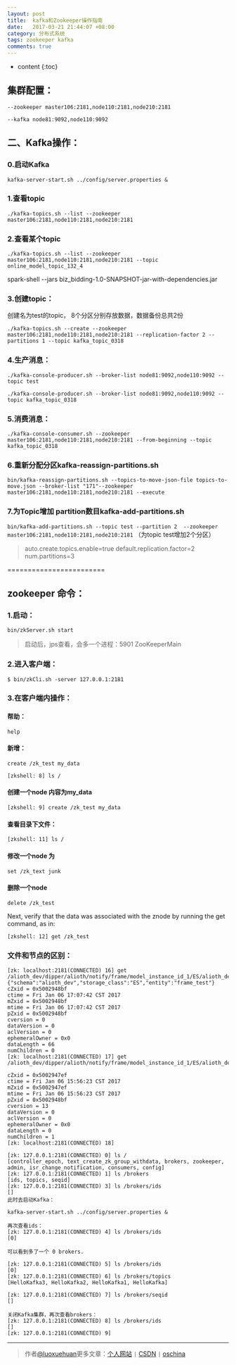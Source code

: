 ```yaml
---
layout: post
title:  kafka和Zookeeper操作指南
date:   2017-03-21 21:44:07 +08:00
category: 分布式系统
tags: zookeeper kafka
comments: true
---
```

* content
{:toc}

## 集群配置：

`--zookeeper master106:2181,node110:2181,node210:2181`

`--kafka node81:9092,node110:9092`


## 二、Kafka操作：

### 0.启动Kafka

`kafka-server-start.sh ../config/server.properties &`

### 1.查看topic
`./kafka-topics.sh --list --zookeeper master106:2181,node110:2181,node210:2181`


### 2.查看某个topic
`./kafka-topics.sh --list --zookeeper master106:2181,node110:2181,node210:2181 --topic online_model_topic_132_4`

spark-shell --jars biz_bidding-1.0-SNAPSHOT-jar-with-dependencies.jar

### 3.创建topic：

创建名为test的topic， 8个分区分别存放数据，数据备份总共2份

`./kafka-topics.sh --create --zookeeper master106:2181,node110:2181,node210:2181 --replication-factor 2 --partitions 1 --topic kafka_topic_0318`

### 4.生产消息：

`./kafka-console-producer.sh --broker-list node81:9092,node110:9092 --topic test`


`./kafka-console-producer.sh --broker-list node81:9092,node110:9092 --topic kafka_topic_0318`

### 5.消费消息：
`./kafka-console-consumer.sh --zookeeper master106:2181,node110:2181,node210:2181 --from-beginning --topic kafka_topic_0318`




### 6.重新分配分区kafka-reassign-partitions.sh

`bin/kafka-reassign-partitions.sh --topics-to-move-json-file topics-to-move.json --broker-list "171"--zookeeper master106:2181,node110:2181,node210:2181 --execute` 


### 7.为Topic增加 partition数目kafka-add-partitions.sh

`bin/kafka-add-partitions.sh --topic test --partition 2  --zookeeper master106:2181,node110:2181,node210:2181` （为topic test增加2个分区）


> auto.create.topics.enable=true
default.replication.factor=2
num.partitions=3



========================

## zookeeper 命令：

### 1.启动：

`bin/zkServer.sh start`

> 启动后，jps查看，会多一个进程：5901 ZooKeeperMain

### 2.进入客户端：
`$ bin/zkCli.sh -server 127.0.0.1:2181`

### 3.在客户端内操作：
#### 帮助：
`help`

#### 新增：
`create /zk_test my_data`

`[zkshell: 8] ls /`

#### 创建一个node 内容为my_data
`[zkshell: 9] create /zk_test my_data`

#### 查看目录下文件：
`[zkshell: 11] ls /`

#### 修改一个node 为 

`set /zk_text junk`

#### 删除一个node 

`delete /zk_test`




Next, verify that the data was associated with the znode by running the get command, as in:


`[zkshell: 12] get /zk_test`




### 文件和节点的区别：

```
[zk: localhost:2181(CONNECTED) 16] get /alioth_dev/dipper/alioth/notify/frame/model_instance_id_1/ES/alioth_dev/frame_test
{"schema":"alioth_dev","storage_class":"ES","entity":"frame_test"}
cZxid = 0x5002948bf
ctime = Fri Jan 06 17:07:42 CST 2017
mZxid = 0x5002948bf
mtime = Fri Jan 06 17:07:42 CST 2017
pZxid = 0x5002948bf
cversion = 0
dataVersion = 0
aclVersion = 0
ephemeralOwner = 0x0
dataLength = 66
numChildren = 0
[zk: localhost:2181(CONNECTED) 17] get /alioth_dev/dipper/alioth/notify/frame/model_instance_id_1/ES/alioth_dev

cZxid = 0x5002947ef
ctime = Fri Jan 06 15:56:23 CST 2017
mZxid = 0x5002947ef
mtime = Fri Jan 06 15:56:23 CST 2017
pZxid = 0x5002948bf
cversion = 13
dataVersion = 0
aclVersion = 0
ephemeralOwner = 0x0
dataLength = 0
numChildren = 1
[zk: localhost:2181(CONNECTED) 18]
```


```
[zk: 127.0.0.1:2181(CONNECTED) 0] ls /
[controller_epoch, text_create_zk_group_withdata, brokers, zookeeper, admin, isr_change_notification, consumers, config]
[zk: 127.0.0.1:2181(CONNECTED) 1] ls /brokers
[ids, topics, seqid]
[zk: 127.0.0.1:2181(CONNECTED) 3] ls /brokers/ids
[]
此时去启动Kafka：

kafka-server-start.sh ../config/server.properties &

再次查看ids：
[zk: 127.0.0.1:2181(CONNECTED) 4] ls /brokers/ids
[0]

可以看到多了一个 0 brokers.

[zk: 127.0.0.1:2181(CONNECTED) 5] ls /brokers/ids
[0]
[zk: 127.0.0.1:2181(CONNECTED) 6] ls /brokers/topics
[HelloKafka3, HelloKafka2, HelloKafka1, HelloKafka]

[zk: 127.0.0.1:2181(CONNECTED) 7] ls /brokers/seqid
[]

关闭Kafka集群，再次查看brokers：
[zk: 127.0.0.1:2181(CONNECTED) 8] ls /brokers/ids
[]
[zk: 127.0.0.1:2181(CONNECTED) 9]
```

----

> 作者[@luoxuehuan](http://luoxuehuan.github.io/)更多文章：[个人网站](http://luoxuehuan.github.io/) `|` [CSDN](http://blog.csdn.net/lxhandlbb/) `|` [oschina](http://my.oschina.net/brianway)